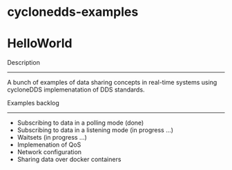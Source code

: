 # cyclonedds-examples
HelloWorld
==========

Description
***********

A bunch of examples of data sharing concepts in real-time systems using cycloneDDS implemenatation of DDS standards.

Examples backlog
***********

- Subscribing to data in a polling mode (done)
- Subscribing to data in a listening mode (in progress ...)
- Waitsets (in progress ...)
- Implemenation of QoS 
- Network configuration
- Sharing data over docker containers 


